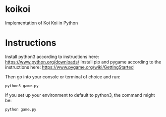 # koikoi
Implementation of Koi Koi in Python
# Instructions
Install python3 according to instructions here: https://www.python.org/downloads/
Install pip and pygame according to the instructions here: https://www.pygame.org/wiki/GettingStarted

Then go into your console or terminal of choice and run:

`python3 game.py`

If you set up your environment to default to python3, the command might be:
 
`python game.py`